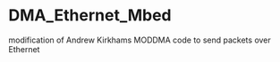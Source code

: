 DMA_Ethernet_Mbed
=================

modification of Andrew Kirkhams MODDMA code to send packets over Ethernet
